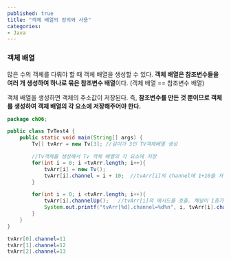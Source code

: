 ```yaml
---
published: true
title: "객체 배열의 정의와 사용"
categories: 
- Java
---
```


### 객체 배열

많은 수의 객체를 다뤄야 할 때 객체 배열을 생성할 수 있다. **객체 배열은 참조변수들을 여러 개 생성하여 하나로 묶은 참조변수 배열**이다. (객체 배열 == 참조변수 배열)

객체 배열을 생성하면 객체의 주소값이 저장된다. 즉, **참조변수를 만든 것 뿐이므로 객체를 생성하여 객체 배열의 각 요소에 저장해주어야 한다.**

```java
package ch06;

public class TvTest4 {
    public static void main(String[] args) {
        Tv[] tvArr = new Tv[3]; //길이가 3인 TV객체배열 생성

        //Tv객체를 생성해서 Tv 객체 배열의 각 요소에 저장
        for(int i = 0; i <tvArr.length; i++){
            tvArr[i] = new Tv();
            tvArr[i].channel = i + 10;  //tvArr[i]의 channel에 1+10을 저장
        }

        for(int i = 0; i <tvArr.length; i++){
            tvArr[i].channelUp();   //tvArr[i]의 메서드를 호출. 채널이 1증가
            System.out.printf("tvArr[%d].channel=%d%n", i, tvArr[i].channel);
        }
    }
}
```

```java
tvArr[0].channel=11
tvArr[1].channel=12
tvArr[2].channel=13
```